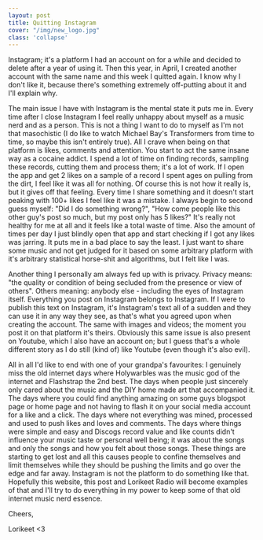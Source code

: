 ```yaml
---
layout: post
title: Quitting Instagram
cover: "/img/new_logo.jpg"
class: 'collapse'
---
```


Instagram; it's a platform I had an account on for a while and decided to delete after a year of using it. Then this year, in April, I created another account with the same name and this week I quitted again. I know why I don't like it, because there's something extremely off-putting about it and I'll explain why.

The main issue I have with Instagram is the mental state it puts me in. Every time after I close Instagram I feel really unhappy about myself as a music nerd and as a person. This is not a thing I want to do to myself as I'm not that masochistic (I do like to watch Michael Bay's Transformers from time to time, so maybe this isn't entirely true). All I crave when being on that platform is likes, comments and attention. You start to act the same insane way as a cocaine addict. I spend a lot of time on finding records, sampling these records, cutting them and process them; it's a lot of work. If I open the app and get 2 likes on a sample of a record I spent ages on pulling from the dirt, I feel like it was all for nothing. Of course this is not how it really is, but it gives off that feeling. Every time I share something and it doesn't start peaking with 100+ likes I feel like it was a mistake. I always begin to second guess myself: "Did I do something wrong?", "How come people like this other guy's post so much, but my post only has 5 likes?" It's really not healthy for me at all and it feels like a total waste of time. Also the amount of times per day I just blindly open that app and start checking if I got any likes was jarring. It puts me in a bad place to say the least. I just want to share some music and not get judged for it based on some arbitrary platform with it's arbitrary statistical horse-shit and algorithms, but I felt like I was.

Another thing I personally am always fed up with is privacy. Privacy means: "the quality or condition of being secluded from the presence or view of others". Others meaning: anybody else - including the eyes of Instagram itself. Everything you post on Instagram belongs to Instagram. If I were to publish this text on Instagram, it's Instagram's text all of a sudden and they can use it in any way they see, as that's what you agreed upon when creating the account. The same with images and videos; the moment you post it on that platform it's theirs. Obviously this same issue is also present on Youtube, which I also have an account on; but I guess that's a whole different story as I do still (kind of) like Youtube (even though it's also evil).

All in all I'd like to end with one of your grandpa's favourites: I genuinely miss the old internet days where Holywarbles was the music god of the internet and Flashstrap the 2nd best. The days when people just sincerely only cared about the music and the DIY home made art that accompanied it. The days where you could find anything amazing on some guys blogspot page or home page and not having to flash it on your social media account for a like and a click. The days where not everything was mined, processed and used to push likes and loves and comments. The days where things were simple and easy and Discogs record value and like counts didn't influence your music taste or personal well being; it was about the songs and only the songs and how you felt about those songs. These things are starting to get lost and all this causes people to confine themselves and limit themselves while they should be pushing the limits and go over the edge and far away. Instagram is not the platform to do something like that. Hopefully this website, this post and Lorikeet Radio will become examples of that and I'll try to do everything in my power to keep some of that old internet music nerd essence.

Cheers,


Lorikeet <3
